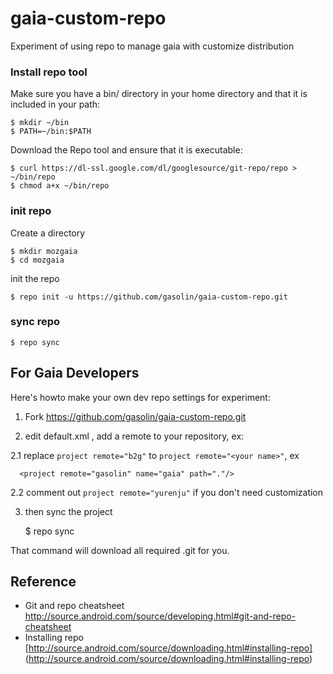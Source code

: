 gaia-custom-repo
=================

Experiment of using repo to manage gaia with customize distribution

### Install repo tool

Make sure you have a bin/ directory in your home directory and that it is included in your path:

    $ mkdir ~/bin
    $ PATH=~/bin:$PATH

Download the Repo tool and ensure that it is executable:

    $ curl https://dl-ssl.google.com/dl/googlesource/git-repo/repo > ~/bin/repo
    $ chmod a+x ~/bin/repo

### init repo

Create a directory

    $ mkdir mozgaia
    $ cd mozgaia

init the repo

    $ repo init -u https://github.com/gasolin/gaia-custom-repo.git

### sync repo

    $ repo sync
    

## For Gaia Developers

Here's howto make your own dev repo settings for experiment:

1. Fork https://github.com/gasolin/gaia-custom-repo.git
2. edit default.xml , add a remote to your repository, ex: 

     <remote name="gasolin" fetch="https://github.com/gasolin/"/>

  2.1 replace `project remote="b2g"` to `project remote="<your name>"`, ex 

      <project remote="gasolin" name="gaia" path="."/>

  2.2 comment out `project remote="yurenju"` if you don't need customization

3. then sync the project

    $ repo sync

That command will download all required .git for you.

## Reference

* Git and repo cheatsheet http://source.android.com/source/developing.html#git-and-repo-cheatsheet
* Installing repo [http://source.android.com/source/downloading.html#installing-repo] (http://source.android.com/source/downloading.html#installing-repo)

